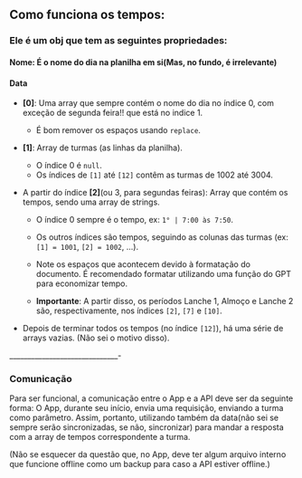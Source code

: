 ## Como funciona os tempos:
### Ele é um obj que tem as seguintes propriedades:
#### Nome: É o nome do dia na planilha em si(Mas, no fundo, é irrelevante)
#### Data

- **[0]**: Uma array que sempre contém o nome do dia no índice 0, com exceção de segunda feira!! que está no indice 1.
  - É bom remover os espaços usando `replace`.

- **[1]**: Array de turmas (as linhas da planilha).
  - O índice 0 é `null`.
  - Os índices de `[1]` até `[12]` contêm as turmas de 1002 até 3004.

- A partir do índice **[2]**(ou 3, para segundas feiras): Array que contém os tempos, sendo uma array de strings.
  - O índice 0 sempre é o tempo, ex: `1° | 7:00 às 7:50`.
  - Os outros índices são tempos, seguindo as colunas das turmas (ex: `[1] = 1001`, `[2] = 1002`, ...).
  - Note os espaços que acontecem devido à formatação do documento. É recomendado formatar utilizando uma função do GPT para economizar tempo.

  - **Importante**: A partir disso, os períodos Lanche 1, Almoço e Lanche 2 são, respectivamente, nos índices `[2]`, `[7]` e `[10]`.

- Depois de terminar todos os tempos (no índice `[12]`), há uma série de arrays vazias. (Não sei o motivo disso).


______________________________-

### Comunicação
Para ser funcional, a comunicação entre o App e a API deve ser da seguinte forma: O App, durante seu início, envia uma requisição, enviando a turma como parâmetro. Assim, portanto, utilizando também da data(não sei se sempre serão sincronizadas, se não, sincronizar) para mandar a resposta com a array de tempos correspondente a turma.

(Não se esquecer da questão que, no App, deve ter algum arquivo interno que funcione offline como um backup para caso a API estiver offline.)

